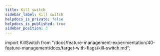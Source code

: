```yaml
---
title: Kill switch
sidebar_label: Kill switch
helpdocs_is_private: false
helpdocs_is_published: true
sidebar_position: 3
---
```


import KillSwitch from "/docs/feature-management-experimentation/40-feature-management/docs/target-with-flags/kill-switch.md";

<KillSwitch />